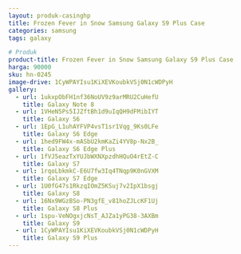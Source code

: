 ```yaml
---
layout: produk-casinghp
title: Frozen Fever in Snow Samsung Galaxy S9 Plus Case
categories: samsung
tags: galaxy

# Produk
product-title: Frozen Fever in Snow Samsung Galaxy S9 Plus Case
harga: 90000
sku: hn-0245
image-drive: 1CyWPAYIsu1KiXEVKoubkVSj0N1cWDPyH
gallery:
  - url: 1ukxpObFH1nf36NoUV9z9arMRU2CuHefU
    title: Galaxy Note 8
  - url: 1VHeN5Ps5IJZftBh1d9uIqQH9dFMibIYT
    title: Galaxy S6
  - url: 1EpG_L1uhAYFVP4vsT1sr1Vqg_9Ks0LFe
    title: Galaxy S6 Edge
  - url: 1hed9FW4x-mASbU2kmKaZi4YV8p-Nx2B_
    title: Galaxy S6 Edge Plus
  - url: 1fVJ5eazTxYUJbWXNXpzdhHQuO4rEtZ-C
    title: Galaxy S7
  - url: 1rqoLbkmkC-E6U7fw3Iq4TNqp9K0nGVXM
    title: Galaxy S7 Edge
  - url: 1U0fG47s1RkzqIOmZ5KSuj7v2IpX1bsgj
    title: Galaxy S8
  - url: 16Nx9WGzBSo-PN3gfE_v81hoZJLcKF1Uj
    title: Galaxy S8 Plus
  - url: 1spu-VeNOgxjcNsT_AJZa1yPG38-3AXBm
    title: Galaxy S9
  - url: 1CyWPAYIsu1KiXEVKoubkVSj0N1cWDPyH
    title: Galaxy S9 Plus
---
```


